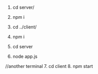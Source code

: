 1. cd server/
2. npm i

3. cd ../client/
4. npm i

5. cd server
6. node app.js

//another terminal
7. cd client
8. npm start

